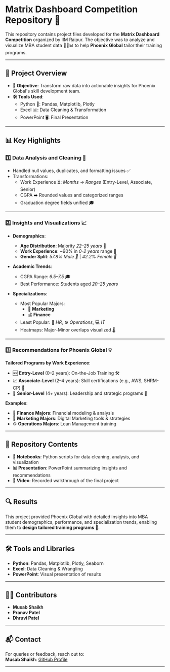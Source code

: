 # Matrix Dashboard Competition Repository 🚀  

This repository contains project files developed for the **Matrix Dashboard Competition** organized by IIM Raipur. The objective was to analyze and visualize MBA student data 🧑‍🎓📊 to help **Phoenix Global** tailor their training programs.  

---

## 📌 Project Overview  
- **🎯 Objective**: Transform raw data into actionable insights for Phoenix Global's skill development team.  
- **🛠 Tools Used**:  
   - Python 🐍: Pandas, Matplotlib, Plotly  
   - Excel 📊: Data Cleaning & Transformation  
   - PowerPoint 🖥️: Final Presentation  

---

## 📊 Key Highlights  

### 1️⃣ **Data Analysis and Cleaning** 🧹  
- Handled null values, duplicates, and formatting issues ✅  
- Transformations:  
   - Work Experience ⏳: *Months → Ranges* (Entry-Level, Associate, Senior)  
   - CGPA ➡️ Rounded values and categorized ranges  
   - Graduation degree fields unified 🎓  

---

### 2️⃣ **Insights and Visualizations** 📈  
- **Demographics**:  
   - **Age Distribution**: Majority *22–25 years* 📅  
   - **Work Experience**: ~90% in *0-2 years* range 💼  
   - **Gender Split**: *57.8% Male 👨* | *42.2% Female 👩*  

- **Academic Trends**:  
   - CGPA Range: *6.5–7.5* 🎓  
   - Best Performance: Students aged *20–25 years*  

- **Specializations**:  
   - Most Popular Majors:  
      - 📣 **Marketing**  
      - 💰 **Finance**  
   - Least Popular: 👥 *HR*, ⚙️ *Operations*, 💻 *IT*  
   - Heatmaps: Major-Minor overlaps visualized 🌡️  

---

### 3️⃣ **Recommendations for Phoenix Global** 💡  
**Tailored Programs by Work Experience**:  
- 🆕 **Entry-Level** (0–2 years): On-the-Job Training 🛠️  
- 📈 **Associate-Level** (2–4 years): Skill certifications (e.g., AWS, SHRM-CP) 🏅  
- 🌟 **Senior-Level** (4+ years): Leadership and strategic programs 🧠  

**Examples**:  
- 🎯 **Finance Majors**: Financial modeling & analysis  
- 📣 **Marketing Majors**: Digital Marketing tools & strategies  
- ⚙️ **Operations Majors**: Lean Management training  

---

## 📂 Repository Contents  
- **📓 Notebooks**: Python scripts for data cleaning, analysis, and visualization  
- **📊 Presentation**: PowerPoint summarizing insights and recommendations  
- **🎥 Video**: Recorded walkthrough of the final project  

---

## 🔍 Results  
This project provided Phoenix Global with detailed insights into MBA student demographics, performance, and specialization trends, enabling them to **design tailored training programs** 🎯.  

---

## 🛠️ Tools and Libraries  
- **Python**: Pandas, Matplotlib, Plotly, Seaborn  
- **Excel**: Data Cleaning & Wrangling  
- **PowerPoint**: Visual presentation of results  

---

## 🧑‍💻 Contributors  
- **Musab Shaikh**  
- **Pranav Patel**  
- **Dhruvi Patel**  

---

## 📬 Contact  
For queries or feedback, reach out to:  
**Musab Shaikh**: [GitHub Profile](https://github.com/smusab9152)  

---
